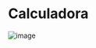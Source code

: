<h1>Calculadora</h1>

![image](https://user-images.githubusercontent.com/73660994/133477618-59ea6c0e-dc81-4d4b-b192-0fbf101b1b0e.png)